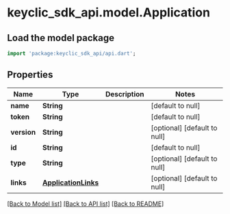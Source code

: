 # keyclic_sdk_api.model.Application

## Load the model package
```dart
import 'package:keyclic_sdk_api/api.dart';
```

## Properties
Name | Type | Description | Notes
------------ | ------------- | ------------- | -------------
**name** | **String** |  | [default to null]
**token** | **String** |  | [default to null]
**version** | **String** |  | [optional] [default to null]
**id** | **String** |  | [default to null]
**type** | **String** |  | [optional] [default to null]
**links** | [**ApplicationLinks**](ApplicationLinks.md) |  | [optional] [default to null]

[[Back to Model list]](../README.md#documentation-for-models) [[Back to API list]](../README.md#documentation-for-api-endpoints) [[Back to README]](../README.md)



